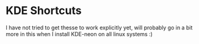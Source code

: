 # KDE Shortcuts


I have not tried to get thesse to work explicitly yet, will probably go in a bit more in
this when I install KDE-neon on all linux systems :)
